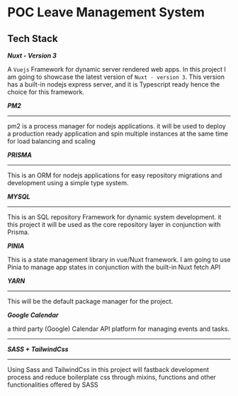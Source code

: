 # POC Leave Management System

## Tech Stack

___Nuxt - Version 3___

A `Vuejs` Framework for dynamic server rendered web apps. In this project I am  going to showcase the latest version of `Nuxt - version 3`. This version has a built-in
nodejs express server, and it is Typescript ready hence the choice for this framework. 


___PM2___

----

pm2 is a process manager for nodejs applications. it will be used to deploy a production ready application and spin multiple instances at the same time for load balancing and scaling

___PRISMA___

----

This is an ORM for nodejs applications for easy repository migrations and development using a simple type system.

___MYSQL___

-----

This is an SQL repository Framework for dynamic system development. it this project it will be used as the core repository layer in conjunction with Prisma.



___PINIA___

This is a state management library in vue/Nuxt framework. I am going to use Pinia to manage app states in conjunction with the built-in Nuxt fetch API

___YARN___

----

This will be the default package manager for the project.

___Google Calendar___

a third party (Google) Calendar API platform for managing events and tasks.  

----

___SASS + TailwindCss___

----
Using Sass and TailwindCss in this project will fastback development process and reduce boilerplate css through mixins, functions and other functionalities offered by SASS

